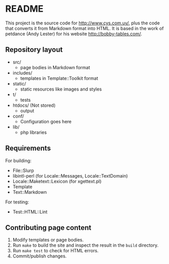README
======

This project is the source code for <http://www.cys.com.uy/>, plus the code that converts it from Markdown format into HTML.
It is based in the work of petdance (Andy Lester) for his website <http://bobby-tables.com/>.

Repository layout
-----------------

* src/
	* page bodies in Markdown format
* includes/
	* templates in Template::Toolkit format
* static/
	* static resources like images and styles
* t/
	* tests
* htdocs/ (Not stored)
	* output
* conf/
	* Configuration goes here
* lib/
	* php libraries

Requirements
------------

For building:

* File::Slurp
* libintl-perl (for Locale::Messages, Locale::TextDomain)
* Locale::Maketext::Lexicon (for xgettext.pl)
* Template
* Text::Markdown

For testing:

* Test::HTML::Lint

Contributing page content
-------------------------

1. Modify templates or page bodies.
2. Run `make` to build the site and inspect the result in the `build` directory.
3. Run `make test` to check for HTML errors.
4. Commit/publish changes.


